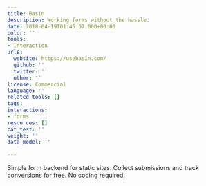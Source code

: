 ```yaml
---
title: Basin
description: Working forms without the hassle.
date: 2018-04-19T01:45:07.000+00:00
color: ''
tools:
- Interaction
urls:
  website: https://usebasin.com/
  github: ''
  twitter: ''
  other: ''
license: Commercial
language: ''
related_tools: []
tags:
interactions:
- forms
resources: []
cat_test: ''
weight: ''
data_model: ''

---
```

Simple form backend for static sites. Collect submissions and track conversions for free. No coding required.